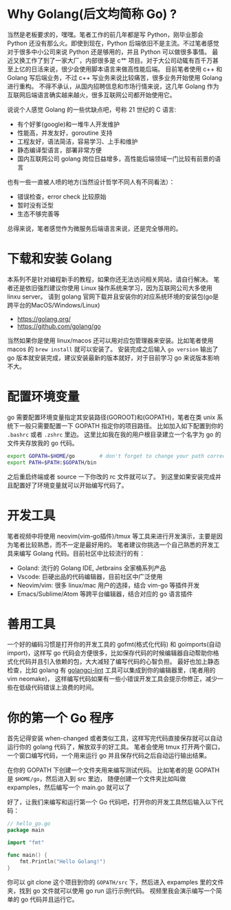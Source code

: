 # Why Golang(后文均简称 Go) ?

当然是老板要求的，嘿嘿。笔者工作的前几年都是写 Python，刚毕业那会 Python 还没有那么火。即使到现在，Python
后端依旧不是主流。不过笔者感觉对于很多中小公司来说 Python 还是够用的，并且 Python 可以做很多事情。
最近又换工作了到了一家大厂，内部很多是 c艹 项目。对于大公司动辄有百千万甚至上亿的日活来说，很少会使用脚本语言来做高性能后端。
目前笔者使用 c++ 和 Golang 写后端业务，不过 c++ 写业务来说比较痛苦，很多业务开始使用 Golang 进行重构。
不得不承认，从国内招聘信息和市场行情来说，这几年 Golang 作为互联网后端语言确实越来越火，很多互联网公司都开始使用它。

说说个人感觉 Golang 的一些优缺点吧，号称 21 世纪的 C 语言:

- 有个好爹(google)和一堆牛人开发维护
- 性能高，并发友好，goroutine 支持
- 工程友好，语法简洁，容易学习、上手和维护
- 静态编译型语言，部署非常方便
- 国内互联网公司 golang 岗位日益增多，高性能后端领域一门比较有前景的语言

也有一些一直被人喷的地方(当然设计哲学不同人有不同看法）：

- 错误检查，error check 比较原始
- 暂时没有泛型
- 生态不够完善等

总得来说，笔者感觉作为微服务后端语言来说，还是完全够用的。

# 下载和安装 Golang

本系列不是针对编程新手的教程，如果你还无法访问相关网站，请自行解决。
笔者还是依旧强烈建议你使用 Linux 操作系统来学习，因为互联网公司大多使用 linxu server。
请到 golang 官网下载并且安装你的对应系统环境的安装包(go是跨平台的MacOS/Windows/Linux)

- [ https://golang.org/ ](https://golang.org/)
- [https://github.com/golang/go ](https://github.com/golang/go)

当然如果你是使用 linux/macos 还可以用对应包管理器来安装。比如笔者使用 macos 的 `brew install` 就可以安装了。
安装完成之后输入 `go version` 输出了 go 版本就安装完成，建议安装最新的版本就好，对于目前学习 go 来说版本影响不大。

# 配置环境变量

go 需要配置环境变量指定其安装路径(GOROOT)和(GOPATH)，笔者在类 unix 系统下一般只需要配置一下 GOPATH 指定你的项目路径。
比如加入如下配置到你的 `.bashrc` 或者 `.zshrc` 里边。
这里比如我在我的用户根目录建立一个名字为 go 的文件夹存放我的 go 代码。

```sh
export GOPATH=$HOME/go        # don't forget to change your path correctly!
export PATH=$PATH:$GOPATH/bin
```

之后重启终端或者 source 一下你改的 rc 文件就可以了。 到这里如果安装完成并且配置好了环境变量就可以开始编写代码了。

# 开发工具

笔者视频中将使用 neovim(vim-go插件)/tmux 等工具来进行开发演示，主要是因为笔者比较熟悉，而不一定是最好用的。
笔者建议你挑选一个自己熟悉的开发工具来编写 Golang 代码。目前社区中比较流行的有：

- Goland: 流行的 Golang IDE, Jetbrains 全家桶系列产品
- Vscode: 巨硬出品的代码编辑器，目前社区中广泛使用
- Neovim/vim: 很多 linux/mac 用户的选择，结合 vim-go 等插件开发
- Emacs/Sublime/Atom 等跨平台编辑器，结合对应的 go 语言插件

# 善用工具

一个好的编码习惯是打开你的开发工具的 gofmt(格式化代码) 和 goimports(自动 import)，这样写 go
代码会方便很多，比如保存代码的时候编辑器自动帮助你格式化代码并且引入依赖的包，大大减轻了编写代码的心智负担。
最好也加上静态检查，比如 golang 有 [golangci-lint](https://github.com/golangci/golangci-lint) 工具可以集成到你的编辑器里，(笔者用的 vim neomake)，
这样编写代码如果有一些小错误开发工具会提示你修正，减少一些在低级代码错误上浪费的时间。

# 你的第一个 Go 程序

首先记得安装 when-changed 或者类似工具，这样写完代码直接保存就可以自动运行你的 golang 代码了，解放双手的好工具。
笔者会使用 tmux 打开两个窗口，一个窗口编写代码，一个用来运行 go 并且保存代码之后自动运行输出结果。

在你的 GOPATH 下创建一个文件夹用来编写测试代码。 比如笔者的是 GOPATH 是 `$HOME/go`，然后进入到 src 里边，
随便创建一个文件夹比如叫做 expamples，然后编写一个 main.go 就可以了

好了，让我们来编写和运行第一个 Go 代码吧，打开你的开发工具然后输入以下代码：

```go
// hello_go.go
package main

import "fmt"

func main() {
	fmt.Println("Hello Golang!")
}
```

你可以 git clone 这个项目到你的 `GOPATH/src` 下，然后进入 expamples 里的文件夹，找到 go 文件就可以使用 go run
运行示例代码。 视频里我会演示编写一个简单的 go 代码并且运行它。
